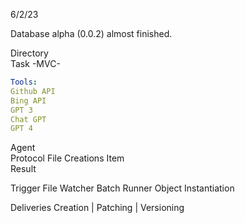 

6/2/23

Database alpha (0.0.2) almost finished.

Directory       
Task -MVC-        

```Yaml
Tools:
Github API 
Bing API 
GPT 3
Chat GPT 
GPT 4 
```

Agent          
Protocol 
File Creations
Item                       
Result

Trigger
File Watcher 
Batch Runner
Object Instantiation


Deliveries
Creation | Patching | Versioning







